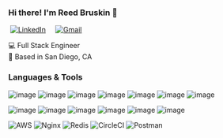 ### Hi there! I'm Reed Bruskin 👋 

&nbsp;[![LinkedIn](https://img.shields.io/badge/reedbruskin%20-%230077B5.svg?&style=flat-square&logo=linkedin&logoColor=white&link=https://www.linkedin.com/in/reedbruskin/)](https://www.linkedin.com/in/reedbruskin/) &nbsp; &nbsp; [![Gmail](https://img.shields.io/badge/gMail%20-%23D14836.svg?&style=flat-square&logo=gmail&logoColor=white&link=mailto:reedbruskin@gmail.com)](mailto:reedbruskin@gmail.com)

:computer: Full Stack Engineer  
:round_pushpin: Based in San Diego, CA

### Languages & Tools
![image](https://user-images.githubusercontent.com/53019507/114622867-62e80400-9c63-11eb-8bf4-0c7ad39fd45f.png) ![image](https://user-images.githubusercontent.com/53019507/114622945-7dba7880-9c63-11eb-9467-4128f08876b7.png) ![image](https://user-images.githubusercontent.com/53019507/114622969-8448f000-9c63-11eb-8d46-54e81776b8f1.png) ![image](https://user-images.githubusercontent.com/53019507/114622994-8b6ffe00-9c63-11eb-8a43-e41280d29ae7.png) ![image](https://user-images.githubusercontent.com/53019507/114623018-92970c00-9c63-11eb-8e09-62819f2df809.png) ![image](https://user-images.githubusercontent.com/53019507/114623042-988ced00-9c63-11eb-8731-2e6b370546d1.png) ![image](https://user-images.githubusercontent.com/53019507/114623062-9cb90a80-9c63-11eb-9135-fd9f27c20b5f.png)

![image](https://user-images.githubusercontent.com/53019507/114623082-a3e01880-9c63-11eb-9f83-416c389fe325.png) ![image](https://user-images.githubusercontent.com/53019507/114623104-a8a4cc80-9c63-11eb-9576-be5a899cdf82.png) ![image](https://user-images.githubusercontent.com/53019507/114623129-afcbda80-9c63-11eb-91ea-f0a1ae4c977c.png) ![image](https://user-images.githubusercontent.com/53019507/114623143-b5292500-9c63-11eb-9425-664da7f1e53b.png) ![image](https://user-images.githubusercontent.com/53019507/114623167-bc503300-9c63-11eb-927a-1503391bddb2.png) ![image](https://user-images.githubusercontent.com/53019507/114625207-bd369400-9c66-11eb-9269-3a383d779ee8.png)

<img alt="AWS" src="https://img.shields.io/badge/AWS%20-%23FF9900.svg?&style=for-the-badge&logo=amazon-aws&logoColor=white"/> <img alt="Nginx" src="https://img.shields.io/badge/nginx%20-%23009639.svg?&style=for-the-badge&logo=nginx&logoColor=white"/> <img alt="Redis" src="https://img.shields.io/badge/redis-%23DD0031.svg?&style=for-the-badge&logo=redis&logoColor=white"/> <img alt="CircleCI" src="https://img.shields.io/badge/CIRCLECI%20-%23161616.svg?&style=for-the-badge&logo=circleci&logoColor=white"/> <img alt="Postman" src="https://img.shields.io/badge/Postman-FF6C37?style=for-the-badge&logo=postman&logoColor=red" />













<!--
**reedbruskin/reedbruskin** is a ✨ _special_ ✨ repository because its `README.md` (this file) appears on your GitHub profile.

Here are some ideas to get you started:

- 🔭 I’m currently working on ...
- 🌱 I’m currently learning ...
- 👯 I’m looking to collaborate on ...
- 🤔 I’m looking for help with ...
- 💬 Ask me about ...
- 📫 How to reach me: ...
- 😄 Pronouns: ...
- ⚡ Fun fact: ...
-->
